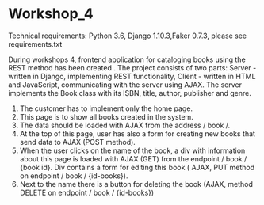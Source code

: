 # Workshop_4

Technical requirements: Python 3.6, Django 1.10.3,Faker 0.7.3, please see requirements.txt

During workshops 4, frontend application for cataloging books using the REST method has been created . 
The project consists of two parts: Server - written in Django, implementing REST functionality, Client - written in HTML and JavaScript, communicating with the server using AJAX. 
The server implements the Book class with its ISBN, title, author, publisher and genre.

1. The customer has to implement only the home page.
2. This page is to show all books created in the system. 
3. The data should be loaded with AJAX from the address / book /. 
4. At the top of this page, user has also a form for creating new books that send data to AJAX (POST method).
5. When the user clicks on the name of the book, a div with information about this page is loaded with AJAX (GET) from the endpoint / book / {book id}. Div contains a form for editing this book ( AJAX, PUT method on endpoint / book / {id-books}). 
6. Next to the name there is a button for deleting the book (AJAX, method DELETE on endpoint / book / {id-books})